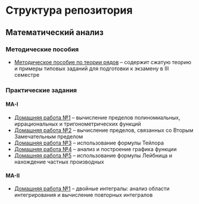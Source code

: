# Структура репозитория

## Математический анализ

### Методические пособия

* [Методическое пособие по теории рядов](./Математический%20анализ/Методические%20пособия/Методическое%20пособие%20по%20теории%20рядов.pdf) – содержит сжатую теорию и примеры типовых заданий для подготовки к экзамену в III семестре

### Практические задания

#### MA-I

* [Домашняя работа №1](./Математический%20анализ/Практические%20задания/MA-I/Домашнее%20задание%20№1.pdf) – вычисление пределов полиномиальных, иррациональных и тригонометрических функций
* [Домашняя работа №2](./Математический%20анализ/Практические%20задания/MA-I/Домашнее%20задание%20№2.pdf) – вычисление пределов, связанных со Вторым Замечательным пределом
* [Домашняя работа №3](./Математический%20анализ/Практические%20задания/MA-I/Домашнее%20задание%20№3.pdf) – использование формулы Тейлора
* [Домашняя работа №4](./Математический%20анализ/Практические%20задания/MA-I/Домашнее%20задание%20№4.pdf) – анализ и построение графика функции
* [Домашняя работа №5](./Математический%20анализ/Практические%20задания/MA-I/Домашнее%20задание%20№5.pdf) – использование формулы Лейбница и нахождение частных производных

#### MA-II

* [Домашняя работа №1](./Математический%20анализ/Практические%20задания/MA-II/Домашнее%20задание%20№1.pdf) – двойные интегралы: анализ области интегрирования и вычисление повторных интегралов